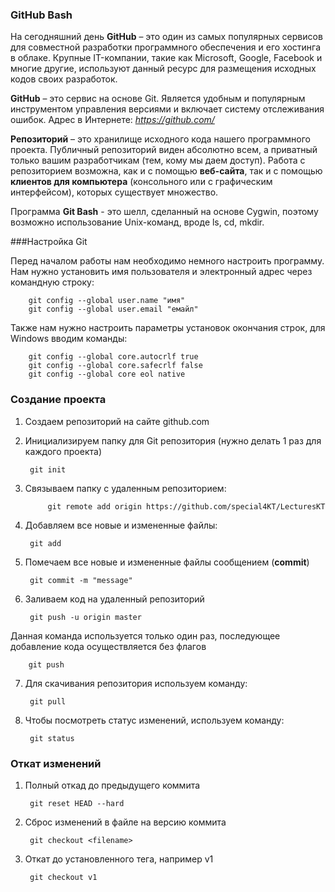 ### GitHub Bash

На сегодняшний день **GitHub** – это один из самых популярных сервисов для совместной разработки программного обеспечения и его хостинга в облаке. Крупные IT-компании, такие как Microsoft, Google, Facebook и многие другие, используют данный ресурс для размещения исходных кодов своих разработок. 

**GitHub** – это сервис на основе Git. Является удобным и популярным инструментом управления версиями и включает систему отслеживания ошибок. Адрес в Интернете: *https://github.com/*

**Репозиторий** – это хранилище исходного кода нашего программного проекта. Публичный репозиторий виден абсолютно всем, а приватный только вашим разработчикам (тем, кому мы даем доступ).
Работа с репозиторием возможна, как и с помощью **веб-сайта**, так и с помощью **клиентов для компьютера** (консольного или с графическим интерфейсом), которых существует множество.

Программа **Git Bash** - это шелл, сделанный на основе Cygwin, поэтому возможно использование Unix-команд, вроде ls, cd, mkdir.

###Настройка Git

Перед началом работы нам необходимо немного настроить программу. Нам нужно установить имя пользователя и электронный адрес через командную строку:

		git config --global user.name "имя"
		git config --global user.email "емайл"


Также нам нужно настроить параметры установок окончания строк, для Windows вводим команды: 

		git config --global core.autocrlf true
		git config --global core.safecrlf false
		git config --global core eol native


### Создание проекта

1. Создаем репозиторий на сайте github.com
2. Инициализируем папку для Git репозитория (нужно делать 1 раз для каждого проекта)

		git init

3. Связываем папку с удаленным репозиторием:

			git remote add origin https://github.com/special4KT/LecturesKT
4. Добавляем все новые и измененные файлы:

		git add

5. Помечаем все новые и измененные файлы сообщением (**commit**)

		git commit -m "message"

6. Заливаем код на удаленный репозиторий

		git push -u origin master

Данная команда используется только один раз, последующее добавление кода осуществляется без флагов

		git push

7. Для скачивания репозитория используем команду:

		git pull
8. Чтобы посмотреть статус изменений, используем команду:

		git status

### Откат изменений

1. Полный откад до предыдущего коммита

		git reset HEAD --hard

2. Сброс изменений в файле на версию коммита

		git checkout <filename>

3. Откат до установленного тега, например v1

		git checkout v1

